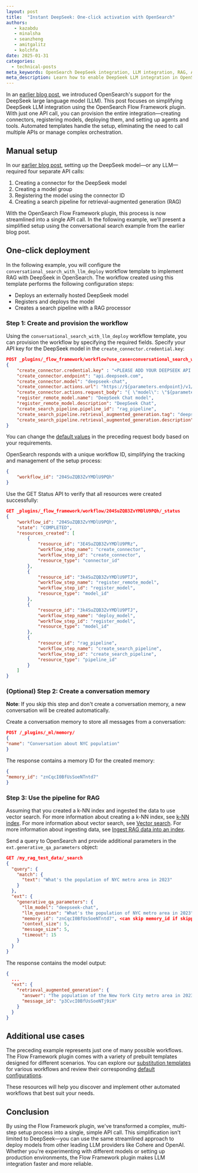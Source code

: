 ```yaml
---
layout: post
title:  "Instant DeepSeek: One-click activation with OpenSearch"
authors:
   - kazabdu
   - minalsha
   - seanzheng
   - amitgalitz
   - kolchfa
date: 2025-01-31
categories:
  - technical-posts
meta_keywords: OpenSearch DeepSeek integration, LLM integration, RAG, AI search, Flow Framework, machine learning, natural language processing, open-source LLM
meta_description: Learn how to enable DeepSeek LLM integration in OpenSearch with just one API call using the Flow Framework plugin, simplifying the setup process for conversational search and RAG.
---
```


In an [earlier blog post](https://opensearch.org/blog/OpenSearch-Now-Supports-DeepSeek-Chat-Models/), we introduced OpenSearch's support for the DeepSeek large language model (LLM). This post focuses on simplifying DeepSeek LLM integration using the OpenSearch Flow Framework plugin. With just one API call, you can provision the entire integration—creating connectors, registering models, deploying them, and setting up agents and tools. Automated templates handle the setup, eliminating the need to call multiple APIs or manage complex orchestration.


## Manual setup

In our [earlier blog post](https://opensearch.org/blog/OpenSearch-Now-Supports-DeepSeek-Chat-Models/), setting up the DeepSeek model—or any LLM—required four separate API calls:  

1. Creating a connector for the DeepSeek model  
2. Creating a model group  
3. Registering the model using the connector ID  
4. Creating a search pipeline for retrieval-augmented generation (RAG)  

With the OpenSearch Flow Framework plugin, this process is now streamlined into a single API call. In the following example, we'll present a simplified setup using the conversational search example from the earlier blog post.


## One-click deployment

In the following example, you will configure the `conversational_search_with_llm_deploy` workflow template to implement RAG with DeepSeek in OpenSearch. The workflow created using this template performs the following configuration steps:

* Deploys an externally hosted DeepSeek model
* Registers and deploys the model
* Creates a search pipeline with a RAG processor


### Step 1: Create and provision the workflow

Using the `conversational_search_with_llm_deploy` workflow template, you can provision the workflow by specifying the required fields. Specify your API key for the DeepSeek model in the `create_connector.credential.key`:

```json
POST _plugins/_flow_framework/workflow?use_case=conversational_search_with_llm_deploy&provision=true
{
    "create_connector.credential.key" : "<PLEASE ADD YOUR DEEPSEEK API KEY HERE>",
    "create_connector.endpoint": "api.deepseek.com",
    "create_connector.model": "deepseek-chat",
    "create_connector.actions.url": "https://${parameters.endpoint}/v1/chat/completions",
    "create_connector.actions.request_body": "{ \"model\": \"${parameters.model}\", \"messages\": ${parameters.messages} }",
    "register_remote_model.name": "DeepSeek Chat model",
    "register_remote_model.description": "DeepSeek Chat",
    "create_search_pipeline.pipeline_id": "rag_pipeline",
    "create_search_pipeline.retrieval_augmented_generation.tag": "deepseek_pipeline_demo",
    "create_search_pipeline.retrieval_augmented_generation.description": "Demo pipeline Using DeepSeek Connector"
}
```

You can change the [default values](https://github.com/opensearch-project/flow-framework/blob/6d6116d1bb688787f06a58fc0f6c2d9b09854007/src/main/resources/defaults/conversational-search-defaults.json) in the preceding request body based on your requirements.

OpenSearch responds with a unique workflow ID, simplifying the tracking and management of the setup process:

```json
{
    "workflow_id": "204SuZQB3ZvYMDlU9PQh"
}
```

Use the GET Status API to verify that all resources were created successfully:

```json
GET _plugins/_flow_framework/workflow/204SuZQB3ZvYMDlU9PQh/_status
{
    "workflow_id": "204SuZQB3ZvYMDlU9PQh",
    "state": "COMPLETED",
    "resources_created": [
        {
            "resource_id": "3E4SuZQB3ZvYMDlU9PRz",
            "workflow_step_name": "create_connector",
            "workflow_step_id": "create_connector",
            "resource_type": "connector_id"
        },
        {
            "resource_id": "3k4SuZQB3ZvYMDlU9PTJ",
            "workflow_step_name": "register_remote_model",
            "workflow_step_id": "register_model",
            "resource_type": "model_id"
        },
        {
            "resource_id": "3k4SuZQB3ZvYMDlU9PTJ",
            "workflow_step_name": "deploy_model",
            "workflow_step_id": "register_model",
            "resource_type": "model_id"
        },
        {
            "resource_id": "rag_pipeline",
            "workflow_step_name": "create_search_pipeline",
            "workflow_step_id": "create_search_pipeline",
            "resource_type": "pipeline_id"
        }
    ]
}
```

### (Optional) Step 2: Create a conversation memory

**Note**: If you skip this step and don't create a conversation memory, a new conversation will be created automatically.

Create a conversation memory to store all messages from a conversation:

```json
POST /_plugins/_ml/memory/
{
"name": "Conversation about NYC population"
}
```


The response contains a memory ID for the created memory:

```json
{
"memory_id": "znCqcI0BfUsSoeNTntd7"
}
```


### Step 3: Use the pipeline for RAG

Assuming that you created a k-NN index and ingested the data to use vector search. For more information about creating a k-NN index, see [k-NN index](https://opensearch.org/docs/latest/search-plugins/knn/knn-index/). For more information about vector search, see [Vector search](https://opensearch.org/docs/latest/search-plugins/vector-search/). For more information about ingesting data, see [Ingest RAG data into an index](https://opensearch.org/docs/latest/search-plugins/conversational-search/#step-4-ingest-rag-data-into-an-index).

Send a query to OpenSearch and provide additional parameters in the `ext.generative_qa_parameters` object:

```json
GET /my_rag_test_data/_search
{
  "query": {
    "match": {
      "text": "What's the population of NYC metro area in 2023"
    }
  },
  "ext": {
    "generative_qa_parameters": {
      "llm_model": "deepseek-chat",
      "llm_question": "What's the population of NYC metro area in 2023",
      "memory_id": "znCqcI0BfUsSoeNTntd7", <can skip memory_id if skipped step2>
      "context_size": 5,
      "message_size": 5,
      "timeout": 15
    }
  }
}
```

The response contains the model output:

```json
{
  ...
  "ext": {
    "retrieval_augmented_generation": {
      "answer": "The population of the New York City metro area in 2023 was 18,867,000.",
      "message_id": "p3CvcI0BfUsSoeNTj9iH"
    }
  }
}
```

## Additional use cases

The preceding example represents just one of many possible workflows. The Flow Framework plugin comes with a variety of prebuilt templates designed for different scenarios. You can explore our [substitution templates](https://github.com/opensearch-project/flow-framework/tree/2.13/src/main/resources/substitutionTemplates) for various workflows and review their corresponding [default configurations](https://github.com/opensearch-project/flow-framework/tree/2.13/src/main/resources/defaults).

These resources will help you discover and implement other automated workflows that best suit your needs.

## Conclusion

By using the Flow Framework plugin, we've transformed a complex, multi-step setup process into a single, simple API call. This simplification isn't limited to DeepSeek—you can use the same streamlined approach to deploy models from other leading LLM providers like Cohere and OpenAI. Whether you're experimenting with different models or setting up production environments, the Flow Framework plugin makes LLM integration faster and more reliable.